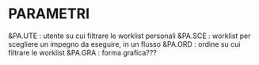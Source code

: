 # PARAMETRI

&PA.UTE :  utente su cui filtrare le worklist personali
&PA.SCE :  worklist per scegliere un impegno da eseguire, in un flusso
&PA.ORD :  ordine su cui filtrare le worklist
&PA.GRA :  forma grafica???
